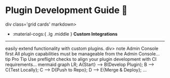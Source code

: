 # Plugin Development Guide :wrench:
div class='grid cards' markdown>
-   :material-cogs:{ .lg .middle } **Custom Integrations**
---
easily extend functionality with custom plugins.
div>
note Admin Console first All plugin capabilities must be manageable from the Admin Console...
tip Pro Tip Use preflight checks to align your plugin development with CI requirements...
mermaid graph LR; A{Start} --> B(Develop Plugin); B --> C{Test Locally}; C --> D{Push to Repo}; D --> E{Merge & Deploy}; ...